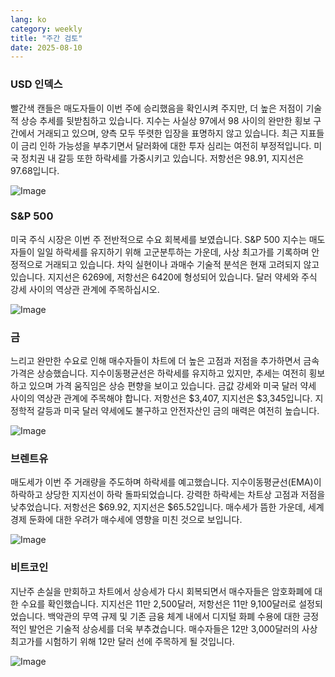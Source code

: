 ```yaml
---
lang: ko
category: weekly
title: "주간 검토"
date: 2025-08-10
---
```


### USD 인덱스

빨간색 캔들은 매도자들이 이번 주에 승리했음을 확인시켜 주지만, 더 높은 저점이 기술적 상승 추세를 뒷받침하고 있습니다. 지수는 사실상 97에서 98 사이의 완만한 횡보 구간에서 거래되고 있으며, 양측 모두 뚜렷한 입장을 표명하지 않고 있습니다. 최근 지표들이 금리 인하 가능성을 부추기면서 달러화에 대한 투자 심리는 여전히 부정적입니다. 미국 정치권 내 갈등 또한 하락세를 가중시키고 있습니다. 저항선은 98.91, 지지선은 97.68입니다.

![Image](https://markleighedu.github.io/img/Aug-2025/10-Aug-2025/usdindex.jpg)

### S&P 500

미국 주식 시장은 이번 주 전반적으로 수요 회복세를 보였습니다. S&P 500 지수는 매도자들이 일일 하락세를 유지하기 위해 고군분투하는 가운데, 사상 최고가를 기록하며 안정적으로 거래되고 있습니다. 차익 실현이나 과매수 기술적 분석은 현재 고려되지 않고 있습니다. 지지선은 6269에, 저항선은 6420에 형성되어 있습니다. 달러 약세와 주식 강세 사이의 역상관 관계에 주목하십시오.

![Image](https://markleighedu.github.io/img/Aug-2025/10-Aug-2025/sp500.jpg)

### 금

느리고 완만한 수요로 인해 매수자들이 차트에 더 높은 고점과 저점을 추가하면서 금속 가격은 상승했습니다. 지수이동평균선은 하락세를 유지하고 있지만, 추세는 여전히 횡보하고 있으며 가격 움직임은 상승 편향을 보이고 있습니다. 금값 강세와 미국 달러 약세 사이의 역상관 관계에 주목해야 합니다. 저항선은 $3,407, 지지선은 $3,345입니다. 지정학적 갈등과 미국 달러 약세에도 불구하고 안전자산인 금의 매력은 여전히 높습니다.

![Image](https://markleighedu.github.io/img/Aug-2025/10-Aug-2025/gold.jpg)

### 브렌트유

매도세가 이번 주 거래량을 주도하며 하락세를 예고했습니다. 지수이동평균선(EMA)이 하락하고 상당한 지지선이 하락 돌파되었습니다. 강력한 하락세는 차트상 고점과 저점을 낮추었습니다. 저항선은 $69.92, 지지선은 $65.52입니다. 매수세가 뜸한 가운데, 세계 경제 둔화에 대한 우려가 매수세에 영향을 미친 것으로 보입니다.

![Image](https://markleighedu.github.io/img/Aug-2025/10-Aug-2025/brentoil.jpg)

### 비트코인

지난주 손실을 만회하고 차트에서 상승세가 다시 회복되면서 매수자들은 암호화폐에 대한 수요를 확인했습니다. 지지선은 11만 2,500달러, 저항선은 11만 9,100달러로 설정되었습니다. 백악관의 무역 규제 및 기존 금융 체계 내에서 디지털 화폐 수용에 대한 긍정적인 발언은 기술적 상승세를 더욱 부추겼습니다. 매수자들은 12만 3,000달러의 사상 최고가를 시험하기 위해 12만 달러 선에 주목하게 될 것입니다.

![Image](https://markleighedu.github.io/img/Aug-2025/10-Aug-2025/bitcoin.jpg)

